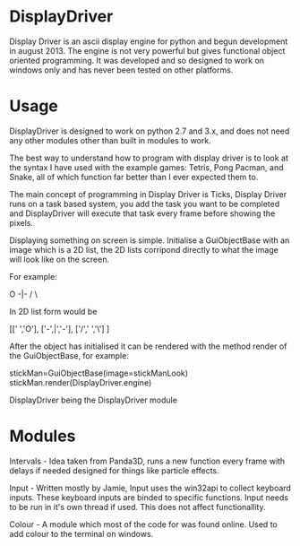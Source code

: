 # DisplayDriver

Display Driver is an ascii display engine for python and begun development
in august 2013. The engine is not very powerful but gives functional object
oriented programming. It was developed and so designed to work on windows only
and has never been tested on other platforms.

# Usage

DisplayDriver is designed to work on python 2.7 and 3.x, and does not need any
other modules other than built in modules to work.

The best way to understand how to program with display driver is to look
at the syntax I have used with the example games: Tetris, Pong Pacman, and Snake,
all of which function far better than I ever expected them to.

The main concept of programming in Display Driver is Ticks, Display Driver
runs on a task based system, you add the task you want to be completed
and DisplayDriver will execute that task every frame before showing the
pixels.

Displaying something on screen is simple. Initialise a GuiObjectBase
with an image which is a 2D list, the 2D lists corripond directly
to what the image will look like on the screen.

For example:

 O
-|-
/ \

In 2D list form would be

[[' ','O'],
 ['-',|','-'],
 ['/',' ','\\']
]

After the object has initialised it can be rendered with the method render
of the GuiObjectBase, for example:

stickMan=GuiObjectBase(image=stickManLook)
stickMan.render(DisplayDriver.engine)

DisplayDriver being the DisplayDriver module


# Modules

Intervals - Idea taken from Panda3D, runs a new function every frame
with delays if needed designed for things like particle effects.

Input - Written mostly by Jamie, Input uses the win32api to collect
keyboard inputs. These keyboard inputs are binded to specific functions.
Input needs to be run in it's own thread if used. This does not affect
functionallity.

Colour - A module which most of the code for was found online. Used to
add colour to the terminal on windows.